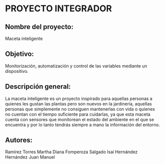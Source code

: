 # PROYECTO INTEGRADOR

## Nombre del proyecto: 
Maceta inteligente
## Objetivo:
Monitorización, automatización y control de las variables mediante un dispositivo.

## Descripción general:
La maceta inteligente es un proyecto inspirado para aquellas personas a quienes les gustan las plantas pero son nuevos en la jardinería,
 aquellas personas que simplemente no consiguen mantenerlas con vida o quienes no cuentan con el tiempo suficiente para cuidarlas,
 ya que esta maceta cuenta con sensores que monitorean el estado del ambiente en el que se encuentra y por lo tanto tendrás siempre a mano la información del entorno.
 
## Autores:
Ramírez Torres Martha Diana
Fomperoza Salgado Isaí
Hernández Hernández Juan Manuel
